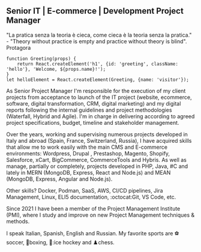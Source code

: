<h2>Senior IT | E-commerce | Development Project Manager</h2> 
"La pratica senza la teoria è cieca, come cieca è la teoria senza la pratica." - "Theory without practice is empty and practice without theory is blind". Protagora

```JSX
function Greeting(props) {
    return React.createElement('h1', {id: 'greeting', className: 'hello'}, 'Welcome, ${props.name}!');
}
let helloElement = React.createElement(Greeting, {name: 'visitor'});
```

As Senior Project Manager I'm responsible for the execution of my client projects from acceptance to launch of the IT project (website, ecommerce, software, digital transformation, CRM, digital marketing) and my digital reports following the internal guidelines and project methodologies (Waterfall, Hybrid and Agile). I'm in charge in delivering according to agreed project specifications, budget, timeline and stakeholder management.

Over the years, working and supervising numerous projects developed in Italy and abroad (Spain, France, Switzerland, Russia), I have acquired skills that allow me to work easily with the main CMS and E-commerce environments: Wordpress, Drupal , Prestashop, Magento, Shopify, Salesforce, xCart, BigCommerce, CommerceTools and Hybris. As well as manage, partially or completely, projects developed in PHP, Java, #C and lately in MERN (MongoDB, Express, React and Node.js) and MEAN (MongoDB, Express, Angular and Node.js).

Other skills? Docker, Podman, SaaS, AWS, CI/CD pipelines, Jira Management, Linux, ELI5 documentation, :octocat:Git, VS Code, etc.

Since 2021 I have been a member of the Project Management Institute (PMI), where I study and improve on new Project Management techniques & methods.

I speak Italian, Spanish, English and Russian. My favorite sports are :soccer:soccer, :boxing_glove:boxing, 🏒:ice hockey and :chess_pawn:chess.
